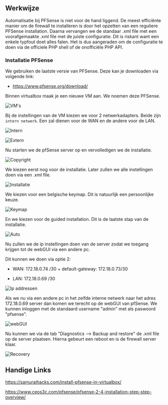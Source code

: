## Werkwijze ##

Automatisatie bij PFSense is niet voor de hand liggend. De meest efficiënte manier om de firewall te installeren is door het opzetten van een reguliere PFSense installation. Daarna vervangen we de standaar .xml file met een voorafgemaakte .xml file met de juiste configuratie.
Dit is riskant want een enkele typfout doet alles falen. Het is dus aangeraden om de configuratie te doen via de officiele PHP shell of de onofficiële PHP API.

### Installatie PFSense ###

We gebruiken de laatste versie van PFSense. Deze kan je downloaden via volgende link:

* https://www.pfsense.org/download/

Binnen virtualbox maak je een nieuwe VM aan. We noemen deze PFSense.

![VM's](img/box1.JPG)

Bij de instellingen van de VM kiezen we voor 2 netwerkadapters. Beide zijn `intern netwerk`. Een zal dienen voor de WAN en de andere voor de LAN.

![Intern](img/intern.JPG)

![Extern](img/extern.JPG)

Nu starten we de pfSense server op en vervolledigen we de installatie.

![Copyright](img/copyright.JPG)

We kiezen eerst nog voor de installatie. Later zullen we alle instellingen doen via een .xml file.

![Installatie](img/installatie.JPG)

We kiezen voor een belgische keymap. Dit is natuurlijk een persoonlijke keuze.

![Keymap](img/belgiankeymap.JPG)

En we kiezen voor de guided installation. Dit is de laatste stap van de installatie.

![Auto](img/auto.JPG)

Nu zullen we de ip instellingen doen van de server zodat we toegang krijgen tot de webGUI via een andere pc.

Dit kunnen we doen via optie 2:

- WAN: 172.18.0.74 /30 + default-gateway: 172.18.0.73/30

- LAN: 172.18.0.69 /30

![Ip addressen](img/ipaddress.JPG)

Als we nu via een andere pc in het zelfde interne netwerk naar het adres 172.18.0.69 server dan komen we terecht op de webGUI van pfSense. We kunnen inloggen met de standaard username "admin" met als paswoord "pfsense".

![webGUI](img/webGUI.JPG)

Nu kunnen we via de tab "Diagnostics --> Backup and restore" de .xml file op de server plaatsen. Hierna gebeurt een reboot en is de firewall server klaar.

![Recovery](img/restoration.JPG)

## Handige Links ##

https://samuraihacks.com/install-pfsense-in-virtualbox/

https://www.ceos3c.com/pfsense/pfsense-2-4-installation-step-step-overview/
